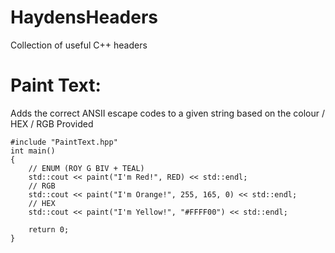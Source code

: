 # HaydensHeaders
Collection of useful C++ headers

# Paint Text:
Adds the correct ANSII escape codes to a given string based on the colour / HEX / RGB Provided
```
#include "PaintText.hpp"
int main()
{
	// ENUM (ROY G BIV + TEAL)
	std::cout << paint("I'm Red!", RED) << std::endl;
	// RGB
	std::cout << paint("I'm Orange!", 255, 165, 0) << std::endl;
	// HEX
	std::cout << paint("I'm Yellow!", "#FFFF00") << std::endl;

	return 0;
}
```
